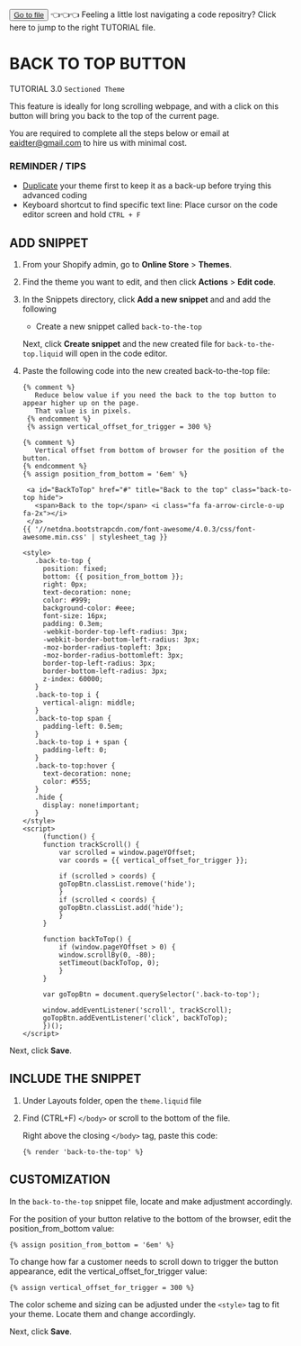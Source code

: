 <button class="d-block d-md-none"> <a class="dropdown-item" href="https://github.com/e-AIDter/Self-AID_Shopify/find/main"> Go to file </a>          </button> :point_left::point_left::point_left: Feeling a little lost navigating a code repositry? Click here to jump to the right TUTORIAL file.

# BACK TO TOP BUTTON
TUTORIAL 3.0 `Sectioned Theme`

This feature is ideally for long scrolling webpage, and with a click on this button will bring you back to the top of the current page.

You are required to complete all the steps below or email at eaidter@gmail.com to hire us with minimal cost.

### REMINDER / TIPS</b>

   - [Duplicate](https://help.shopify.com/en/manual/online-store/themes/managing-themes/duplicating-themes) your theme first to keep it as a back-up before trying this advanced coding
   - Keyboard shortcut to find specific text line: Place cursor on the code editor screen and hold `CTRL + F`

## ADD SNIPPET
1. From your Shopify admin, go to <b>Online Store</b> > <b>Themes</b>.

2. Find the theme you want to edit, and then click <b>Actions</b> > <b>Edit code</b>.

3. In the Snippets directory, click <b>Add a new snippet</b> and and add the following
    - Create a new snippet called `back-to-the-top`

    Next, click <b>Create snippet</b> and the new created file for `back-to-the-top.liquid` will open in the code editor.

4. Paste the following code into the new created back-to-the-top file:

       {% comment %}
          Reduce below value if you need the back to the top button to appear higher up on the page.
          That value is in pixels.
        {% endcomment %}
        {% assign vertical_offset_for_trigger = 300 %}

       {% comment %}
          Vertical offset from bottom of browser for the position of the button.
       {% endcomment %}
       {% assign position_from_bottom = '6em' %}

        <a id="BackToTop" href="#" title="Back to the top" class="back-to-top hide">
          <span>Back to the top</span> <i class="fa fa-arrow-circle-o-up fa-2x"></i>
        </a>
       {{ '//netdna.bootstrapcdn.com/font-awesome/4.0.3/css/font-awesome.min.css' | stylesheet_tag }}
       
       <style>
          .back-to-top {
            position: fixed;
            bottom: {{ position_from_bottom }};
            right: 0px;
            text-decoration: none;
            color: #999;
            background-color: #eee;
            font-size: 16px;
            padding: 0.3em;
            -webkit-border-top-left-radius: 3px;
            -webkit-border-bottom-left-radius: 3px;
            -moz-border-radius-topleft: 3px;
            -moz-border-radius-bottomleft: 3px;
            border-top-left-radius: 3px;
            border-bottom-left-radius: 3px;
            z-index: 60000;
          }
          .back-to-top i {
            vertical-align: middle;
          }
          .back-to-top span {
            padding-left: 0.5em;
          }
          .back-to-top i + span {
            padding-left: 0;
          }
          .back-to-top:hover {
            text-decoration: none;
            color: #555;
          }
          .hide {
            display: none!important;
          }
       </style>
       <script>
            (function() {
            function trackScroll() {
                var scrolled = window.pageYOffset;
                var coords = {{ vertical_offset_for_trigger }};

                if (scrolled > coords) {
                goTopBtn.classList.remove('hide');
                }
                if (scrolled < coords) {
                goTopBtn.classList.add('hide');
                }
            }

            function backToTop() {
                if (window.pageYOffset > 0) {
                window.scrollBy(0, -80);
                setTimeout(backToTop, 0);
                }
            }

            var goTopBtn = document.querySelector('.back-to-top');

            window.addEventListener('scroll', trackScroll);
            goTopBtn.addEventListener('click', backToTop);
            })();
       </script>
        
Next, click <b>Save</b>.

## INCLUDE THE SNIPPET

1. Under Layouts folder, open the `theme.liquid` file

2. Find (CTRL+F) `</body>` or scroll to the bottom of the file.

    Right above the closing `</body>` tag, paste this code:

       {% render 'back-to-the-top' %}
        
## CUSTOMIZATION

In the `back-to-the-top` snippet file, locate and make adjustment accordingly.

For the position of your button relative to the bottom of the browser, edit the position_from_bottom value:

    {% assign position_from_bottom = '6em' %}
    
To change how far a customer needs to scroll down to trigger the button appearance, edit the vertical_offset_for_trigger value:

    {% assign vertical_offset_for_trigger = 300 %}
    
The color scheme and sizing can be adjusted under the `<style>` tag to fit your theme. Locate them and change accordingly.

Next, click <b>Save</b>.
